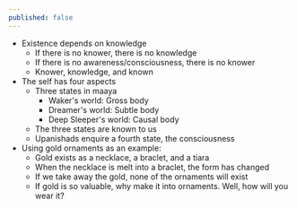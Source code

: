 ```yaml
---
published: false
---
```


- Existence depends on knowledge
	- If there is no knower, there is no knowledge
	- If there is no awareness/consciousness, there is no knower
	- Knower, knowledge, and known
- The self has four aspects
	- Three states in maaya
		- Waker's world: Gross body
		- Dreamer's world: Subtle body
		- Deep Sleeper's world: Causal body
	- The three states are known to us
	- Upanishads enquire a fourth state, the consciousness 
- Using gold ornaments as an example:
	- Gold exists as a necklace, a braclet, and a tiara
	- When the necklace is melt into a braclet, the form has changed
	- If we take away the gold, none of the ornaments will exist
	- If gold is so valuable, why make it into ornaments. Well, how will you wear it?

